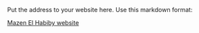 Put the address to your website here. Use this markdown format:


[Mazen El Habiby website](https://mazen-elhabiby.github.io)


